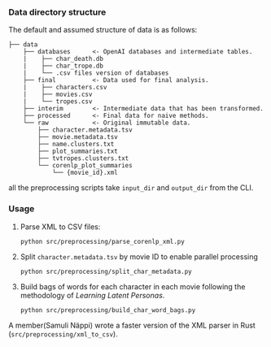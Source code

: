 ### Data directory structure

The default and assumed structure of data is as follows:
```
├── data
    ├── databases      <- OpenAI databases and intermediate tables.
    |    ├── char_death.db
    |    ├── char_trope.db
    |    └── .csv files version of databases
    ├── final          <- Data used for final analysis.
    |    ├── characters.csv
    |    ├── movies.csv
    |    └── tropes.csv
    ├── interim        <- Intermediate data that has been transformed.
    ├── processed      <- Final data for naive methods.
    └── raw            <- Original immutable data.
        ├── character.metadata.tsv
        ├── movie.metadata.tsv
        ├── name.clusters.txt
        ├── plot_summaries.txt
        ├── tvtropes.clusters.txt
        └── corenlp_plot_summaries
            └── {movie_id}.xml
```
all the preprocessing scripts take `input_dir` and `output_dir` from the CLI.

### Usage

1. Parse XML to CSV files:
   ```
   python src/preprocessing/parse_corenlp_xml.py
   ```
2. Split `character.metadata.tsv` by movie ID to enable parallel processing
    ```
    python src/preprocessing/split_char_metadata.py
    ```
3. Build bags of words for each character in each movie following the methodology of *Learning Latent Personas*.
   ```
   python src/preprocessing/build_char_word_bags.py
   ```
A member(Samuli Näppi) wrote a faster version of the XML parser in Rust (`src/preprocessing/xml_to_csv`).
